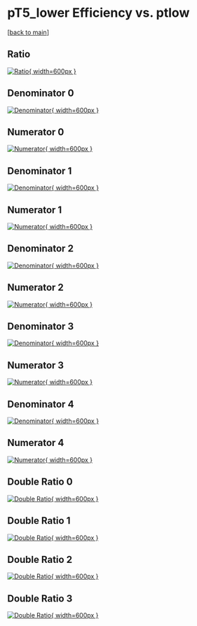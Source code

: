 # pT5_lower Efficiency vs. ptlow

[[back to main](./)]



## Ratio

[![Ratio](../mtv/var/pT5_lower_vtr_0_1_eff_ptlow.png){ width=600px }](../mtv/var/pT5_lower_vtr_0_1_eff_ptlow.pdf)

## Denominator 0

[![Denominator](../mtv/den/pT5_lower_vtr_0_1_eff_ptlow_den0.png){ width=600px }](../mtv/den/pT5_lower_vtr_0_1_eff_ptlow_den0.pdf)

## Numerator 0

[![Numerator](../mtv/num/pT5_lower_vtr_0_1_eff_ptlow_num0.png){ width=600px }](../mtv/num/pT5_lower_vtr_0_1_eff_ptlow_num0.pdf)

## Denominator 1

[![Denominator](../mtv/den/pT5_lower_vtr_0_1_eff_ptlow_den1.png){ width=600px }](../mtv/den/pT5_lower_vtr_0_1_eff_ptlow_den1.pdf)

## Numerator 1

[![Numerator](../mtv/num/pT5_lower_vtr_0_1_eff_ptlow_num1.png){ width=600px }](../mtv/num/pT5_lower_vtr_0_1_eff_ptlow_num1.pdf)

## Denominator 2

[![Denominator](../mtv/den/pT5_lower_vtr_0_1_eff_ptlow_den2.png){ width=600px }](../mtv/den/pT5_lower_vtr_0_1_eff_ptlow_den2.pdf)

## Numerator 2

[![Numerator](../mtv/num/pT5_lower_vtr_0_1_eff_ptlow_num2.png){ width=600px }](../mtv/num/pT5_lower_vtr_0_1_eff_ptlow_num2.pdf)

## Denominator 3

[![Denominator](../mtv/den/pT5_lower_vtr_0_1_eff_ptlow_den3.png){ width=600px }](../mtv/den/pT5_lower_vtr_0_1_eff_ptlow_den3.pdf)

## Numerator 3

[![Numerator](../mtv/num/pT5_lower_vtr_0_1_eff_ptlow_num3.png){ width=600px }](../mtv/num/pT5_lower_vtr_0_1_eff_ptlow_num3.pdf)

## Denominator 4

[![Denominator](../mtv/den/pT5_lower_vtr_0_1_eff_ptlow_den4.png){ width=600px }](../mtv/den/pT5_lower_vtr_0_1_eff_ptlow_den4.pdf)

## Numerator 4

[![Numerator](../mtv/num/pT5_lower_vtr_0_1_eff_ptlow_num4.png){ width=600px }](../mtv/num/pT5_lower_vtr_0_1_eff_ptlow_num4.pdf)

## Double Ratio 0

[![Double Ratio](../mtv/ratio/pT5_lower_vtr_0_1_eff_ptlow_ratio0.png){ width=600px }](../mtv/ratio/pT5_lower_vtr_0_1_eff_ptlow_ratio0.pdf)

## Double Ratio 1

[![Double Ratio](../mtv/ratio/pT5_lower_vtr_0_1_eff_ptlow_ratio1.png){ width=600px }](../mtv/ratio/pT5_lower_vtr_0_1_eff_ptlow_ratio1.pdf)

## Double Ratio 2

[![Double Ratio](../mtv/ratio/pT5_lower_vtr_0_1_eff_ptlow_ratio2.png){ width=600px }](../mtv/ratio/pT5_lower_vtr_0_1_eff_ptlow_ratio2.pdf)

## Double Ratio 3

[![Double Ratio](../mtv/ratio/pT5_lower_vtr_0_1_eff_ptlow_ratio3.png){ width=600px }](../mtv/ratio/pT5_lower_vtr_0_1_eff_ptlow_ratio3.pdf)


